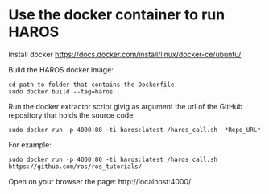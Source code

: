 # Use the docker container to run HAROS

Install docker https://docs.docker.com/install/linux/docker-ce/ubuntu/


Build the HAROS docker image:
```
cd path-to-folder-that-contains-the-Dockerfile
sudo docker build --tag=haros .
```

Run the docker extractor script givig as argument the url of the GitHub repository that holds the source code:
```
sudo docker run -p 4000:80 -ti haros:latest /haros_call.sh  *Repo_URL* 
```

For example:
```
sudo docker run -p 4000:80 -ti haros:latest /haros_call.sh https://github.com/ros/ros_tutorials/
```

Open on your browser the page: http://localhost:4000/
